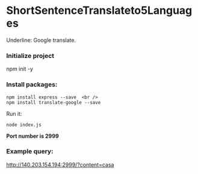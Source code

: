 # ShortSentenceTranslateto5Languages
Underline: Google translate.

### Initialize project
npm init -y

### Install packages:
```
npm install express --save  <br />
npm install translate-google --save
```

Run it: 
```
node index.js
```
**Port number is 2999**

### Example query:
http://140.203.154.194:2999/?content=casa
